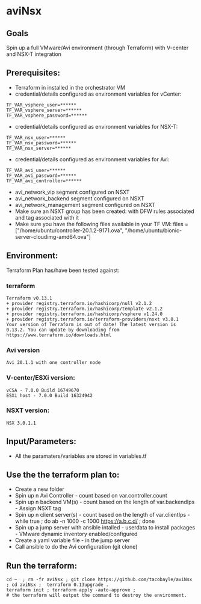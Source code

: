 # aviNsx

## Goals
Spin up a full VMware/Avi environment (through Terraform) with V-center and NSX-T integration

## Prerequisites:
- Terraform in installed in the orchestrator VM
- credential/details configured as environment variables for vCenter:
```
TF_VAR_vsphere_user=******
TF_VAR_vsphere_server=******
TF_VAR_vsphere_password=******
```
- credential/details configured as environment variables for NSX-T:
```
TF_VAR_nsx_user=******
TF_VAR_nsx_password=******
TF_VAR_nsx_server=******
```
- credential/details configured as environment variables for Avi:
```
TF_VAR_avi_user=******
TF_VAR_avi_password=******
TF_VAR_avi_controller=******
```
- avi_network_vip segment configured on NSXT
- avi_network_backend segment configured on NSXT
- avi_network_management segment configured on NSXT
- Make sure an NSXT group has been created: with DFW rules associated and tag associated with it
- Make sure you have the following files available in your TF VM:
files = ["/home/ubuntu/controller-20.1.2-9171.ova", "/home/ubuntu/bionic-server-cloudimg-amd64.ova"]

## Environment:

Terraform Plan has/have been tested against:

### terraform

```
Terraform v0.13.1
+ provider registry.terraform.io/hashicorp/null v2.1.2
+ provider registry.terraform.io/hashicorp/template v2.1.2
+ provider registry.terraform.io/hashicorp/vsphere v1.24.0
+ provider registry.terraform.io/terraform-providers/nsxt v3.0.1
Your version of Terraform is out of date! The latest version is 0.13.2. You can update by downloading from https://www.terraform.io/downloads.html
```

### Avi version
```
Avi 20.1.1 with one controller node
```

### V-center/ESXi version:
```
vCSA - 7.0.0 Build 16749670
ESXi host - 7.0.0 Build 16324942
```

### NSXT version:
```
NSX 3.0.1.1
```

## Input/Parameters:

- All the paramaters/variables are stored in variables.tf

## Use the the terraform plan to:
- Create a new folder
- Spin up n Avi Controller - count based on var.controller.count
- Spin up n backend VM(s) - count based on the length of var.backendIps - Assign  NSXT tag
- Spin up n client server(s) - count based on the length of var.clientIps - while true ; do ab -n 1000 -c 1000 https://a.b.c.d/ ; done
- Spin up a jump server with ansible intalled - userdata to install packages - VMware dynamic inventory enabled/configured
- Create a yaml variable file - in the jump server
- Call ansible to do the Avi configuration (git clone)

## Run the terraform:
```
cd ~  ; rm -fr aviNsx ; git clone https://github.com/tacobayle/aviNsx ; cd aviNsx ;  terraform 0.13upgrade .
terraform init ; terraform apply -auto-approve ;
# the terraform will output the command to destroy the environment.
```
